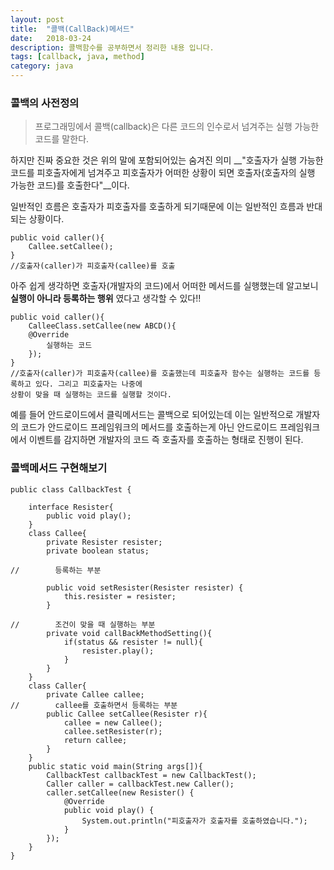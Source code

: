 ```yaml
---
layout: post
title:  "콜백(CallBack)메서드"
date:   2018-03-24
description: 콜백함수를 공부하면서 정리한 내용 입니다.
tags: [callback, java, method]
category: java
---
```


### 콜백의 사전정의


>프로그래밍에서 콜백(callback)은 다른 코드의 인수로서 넘겨주는 실행 가능한 코드를 말한다.


하지만 진짜 중요한 것은 위의 말에 포함되어있는 숨겨진 의미 __"호출자가 실행 가능한 코드를 피호출자에게 넘겨주고 피호출자가 어떠한 상황이 되면 호출자(호출자의 실행 가능한 코드)를 호출한다"__이다.


일반적인 흐름은 호출자가 피호출자를 호출하게 되기때문에 이는 일반적인 흐름과 반대되는 상황이다.


~~~
public void caller(){
	Callee.setCallee();
}
//호출자(caller)가 피호출자(callee)를 호출
~~~

아주 쉽게 생각하면 호출자(개발자의 코드)에서 어떠한 메서드를 실행했는데 알고보니 __실행이 아니라 등록하는 행위__ 였다고 생각할 수 있다!!  

~~~
public void caller(){
	CalleeClass.setCallee(new ABCD(){
	@Override
		실행하는 코드
	});
}
//호출자(caller)가 피호출자(callee)를 호출했는데 피호출자 함수는 실행하는 코드를 등록하고 있다. 그리고 피호출자는 나중에
상황이 맞을 때 실행하는 코드를 실행할 것이다.  
~~~


예를 들어 안드로이드에서 클릭메서드는 콜백으로 되어있는데 이는 일반적으로 개발자의 코드가 안드로이드 프레임워크의 메서드를 호출하는게 아닌 안드로이드 프레임워크에서 이벤트를 감지하면 개발자의 코드 즉 호출자를 호출하는 형태로 진행이 된다.


### 콜백메서드 구현해보기


~~~
public class CallbackTest {

    interface Resister{
        public void play();
    }
    class Callee{
        private Resister resister;
        private boolean status;

//        등록하는 부분

        public void setResister(Resister resister) {
            this.resister = resister;
        }

//        조건이 맞을 때 실행하는 부분
        private void callBackMethodSetting(){
            if(status && resister != null){
                resister.play();
            }
        }
    }
    class Caller{
        private Callee callee;
//        callee를 호출하면서 등록하는 부분
        public Callee setCallee(Resister r){
            callee = new Callee();
            callee.setResister(r);
            return callee;
        }
    }
    public static void main(String args[]){
        CallbackTest callbackTest = new CallbackTest();
        Caller caller = callbackTest.new Caller();
        caller.setCallee(new Resister() {
            @Override
            public void play() {
                System.out.println("피호출자가 호출자를 호출하였습니다.");
            }
        });
    }
}
~~~

